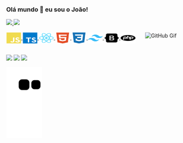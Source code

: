 ### Olá mundo 👋 eu sou o João!

<div>
  <a href="https://github.com/joaoliveirapb">
  <img height="180em" src="https://github-readme-stats.vercel.app/api?username=joaoliveirapb&show_icons=true&theme=blue-green&include_all_commits=true&count_private=true"/>
  <img height="180em" src="https://github-readme-stats.vercel.app/api/top-langs/?username=joaoliveirapb&layout=compact&langs_count=7&theme=blue-green"/>
</div>

<div style="display: inline_block"><br>
  <img align="center" alt="JS" height="30" width="40" src="https://raw.githubusercontent.com/devicons/devicon/master/icons/javascript/javascript-plain.svg">
  <img align="center" alt="TS" height="30" width="40" src="https://raw.githubusercontent.com/devicons/devicon/master/icons/typescript/typescript-plain.svg">
  <img align="center" alt="React" height="30" width="40" src="https://raw.githubusercontent.com/devicons/devicon/master/icons/react/react-original.svg">
  <img align="center" alt="HTML" height="30" width="40" src="https://raw.githubusercontent.com/devicons/devicon/master/icons/html5/html5-plain.svg">
  <img align="center" alt="CSS" height="30" width="40" src="https://raw.githubusercontent.com/devicons/devicon/master/icons/css3/css3-plain.svg">
  <img align="center" alt="TailwindCSS" height="30" width="40" src="https://raw.githubusercontent.com/devicons/devicon/master/icons/tailwindcss/tailwindcss-plain.svg">
  <img align="center" alt="Bootstrap" height="30" width="40" src="https://raw.githubusercontent.com/devicons/devicon/master/icons/bootstrap/bootstrap-plain.svg">
  <img align="center" alt="PHP" height="30" width="40" src="https://raw.githubusercontent.com/devicons/devicon/master/icons/php/php-plain.svg">
  <img align="right" alt="GitHub Gif" height="130" width="130" src="https://camo.githubusercontent.com/13309fbe8d19ed554f2e6dd23aa984250d58ee205ef648849c4e4217da999d52/68747470733a2f2f6769746875622e626c6f672f77702d636f6e74656e742f75706c6f6164732f323031382f31302f34363839363138342d62363739666338302d636533302d313165382d383862662d3932316539623738386637632e6769663f726573697a653d323030253243323030">
</div>
  
 ##
  
<div>
  <a href = "mailto:joaoliveira.batista1@gmail.com"><img src="https://img.shields.io/badge/Gmail-D14836?style=for-the-badge&logo=gmail&logoColor=white" target="_blank"></a>
  <a href="https://www.linkedin.com/in/joao-oliveira-preto-batista/" target="_blank"><img src="https://img.shields.io/badge/-LinkedIn-%230077B5?style=for-the-badge&logo=linkedin&logoColor=white" target="_blank"></a>
  <a href="https://codepen.io/joaoliveirapb" target="_blank"><img src="https://img.shields.io/badge/Codepen-fff?style=for-the-badge&logo=codepen&logoColor=black"></a>
  
  ![Snake animation](https://github.com/joaoliveirapb/joaoliveirapb/blob/output/github-contribution-grid-snake.svg)
</div>
